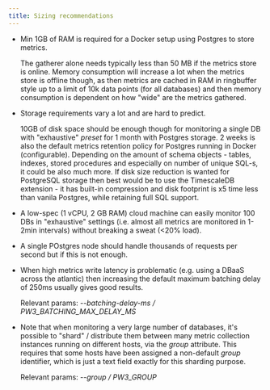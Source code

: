 ```yaml
---
title: Sizing recommendations
---
```


-   Min 1GB of RAM is required for a Docker setup using Postgres to
    store metrics.

    The gatherer alone needs typically less than 50 MB if the metrics
    store is online. Memory consumption will increase a lot when the
    metrics store is offline though, as then metrics are cached in RAM
    in ringbuffer style up to a limit of 10k data points (for all
    databases) and then memory consumption is dependent on how "wide"
    are the metrics gathered.

-   Storage requirements vary a lot and are hard to predict.

    10GB of disk space should be enough though for monitoring a single
    DB with "exhaustive" *preset* for 1 month with Postgres storage. 2
    weeks is also the default metrics retention policy for Postgres
    running in Docker (configurable). Depending on the amount of schema
    objects - tables, indexes, stored procedures and especially on
    number of unique SQL-s, it could be also much more. If disk size
    reduction is wanted for PostgreSQL storage then best would be to use
    the TimescaleDB extension - it has built-in compression and disk
    footprint is x5 time less than vanila Postgres, while retaining full
    SQL support.

-   A low-spec (1 vCPU, 2 GB RAM) cloud machine can easily monitor 100
    DBs in "exhaustive" settings (i.e. almost all metrics are
    monitored in 1-2min intervals) without breaking a sweat (\<20%
    load).

-   A single POstgres node should handle thousands of requests per
    second but if this is not enough.

-   When high metrics write latency is problematic (e.g. using a DBaaS
    across the atlantic) then increasing the default maximum batching
    delay of 250ms usually gives good results.

    Relevant params: *\--batching-delay-ms / PW3_BATCHING_MAX_DELAY_MS*

-   Note that when monitoring a very large number of databases, it's
    possible to "shard" / distribute them between many metric
    collection instances running on different hosts, via the *group*
    attribute. This requires that some hosts have been assigned a
    non-default *group* identifier, which is just a text field exactly
    for this sharding purpose.

    Relevant params: *\--group / PW3_GROUP*
